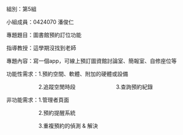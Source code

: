 組別：第5組

小組成員：0424070 潘俊仁

專題題目：圖書館預約訂位功能

指導教授：這學期沒找到老師

專題內容：寫一個app，可線上預訂圖資館討論室、簡報室、自修座位等

功能性需求：1.預約空間、軟體、附加的硬體或設備

　　　　　　2.追蹤空閒時段
　
　　　　　　3.查詢預約紀錄

非功能需求：1.管理者頁面

　　　　　　2.預約提醒系統

　　　　　　3.重複預約的偵測 & 解決
